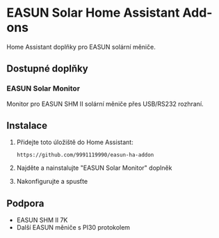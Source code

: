 # EASUN Solar Home Assistant Add-ons

Home Assistant doplňky pro EASUN solární měniče.

## Dostupné doplňky

### EASUN Solar Monitor
Monitor pro EASUN SHM II solární měniče přes USB/RS232 rozhraní.

## Instalace

1. Přidejte toto úložiště do Home Assistant:
   ```
   https://github.com/9991119990/easun-ha-addon
   ```

2. Najděte a nainstalujte "EASUN Solar Monitor" doplněk

3. Nakonfigurujte a spusťte

## Podpora

- EASUN SHM II 7K
- Další EASUN měniče s PI30 protokolem